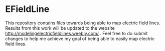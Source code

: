 # EFieldLine

This repository contains files towards being able to map electric field lines. Results from this work will be updated to the
website http://modelingelectricfieldlines.weebly.com/ . Feel free to do submit changes to help me achieve my goal of being able
to easily map electric field lines.
